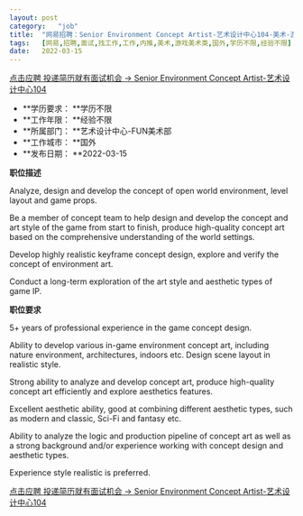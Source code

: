 ```yaml
---
layout:	post
category:	"job"
title:	"网易招聘：Senior Environment Concept Artist-艺术设计中心104-美术-游戏美术类-国外学历不限经验不限"
tags:	[网易,招聘,面试,找工作,工作,内推,美术,游戏美术类,国外,学历不限,经验不限]
date:	2022-03-15
---
```


[点击应聘 投递简历就有面试机会 ->  Senior Environment Concept Artist-艺术设计中心104](http://mobile.bole.netease.com/bole/boleDetail?id=38910&employeeId=346f03c3cda5f04c&key=all)



- **学历要求： **学历不限
- **工作年限： **经验不限
- **所属部门： **艺术设计中心-FUN美术部
- **工作城市： **国外
- **发布日期： **2022-03-15



**职位描述**

Analyze, design and develop the concept of open world environment, level layout and game props.

Be a member of concept team to help design and develop the concept and art style of the game from start to finish, produce high-quality concept art based on the comprehensive understanding of the world settings.

Develop highly realistic keyframe concept design, explore and verify the concept of environment art.

Conduct a long-term exploration of the art style and aesthetic types of game IP.



**职位要求**

5+ years of professional experience in the game concept design.

Ability to develop various in-game environment concept art, including nature environment, architectures, indoors etc. Design scene layout in realistic style.

Strong ability to analyze and develop concept art, produce high-quality concept art efficiently and explore aesthetics features.

Excellent aesthetic ability, good at combining different aesthetic types, such as modern and classic, Sci-Fi and fantasy etc.

Ability to analyze the logic and production pipeline of concept art as well as a strong background and/or experience working with concept design and aesthetic types.

Experience style realistic is preferred.



[点击应聘 投递简历就有面试机会 ->  Senior Environment Concept Artist-艺术设计中心104](http://mobile.bole.netease.com/bole/boleDetail?id=38910&employeeId=346f03c3cda5f04c&key=all)